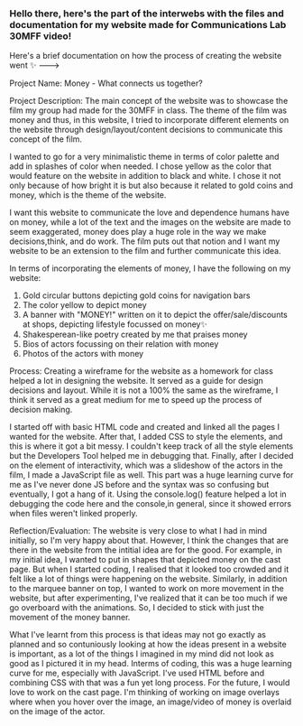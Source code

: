 ### Hello there, here's the part of the interwebs with the files and documentation for my website made for Communications Lab 30MFF video! 

Here's a brief documentation on how the process of creating the website went ✨ --->

Project Name: Money - What connects us together?

Project Description: The main concept of the website was to showcase the film my group had made for the 30MFF in class. The theme of the film was money and thus, in
this website, I tried to incorporate different elements on the website through design/layout/content decisions to communicate this concept of the film. 

I wanted to go for a very minimalistic theme in terms of color palette and add in splashes of color when needed. I chose yellow as the color that would feature on the website
 in addition to black and white. I chose it not only because of how bright it is but also because it related to gold coins and money, which is the theme of the website.
 
I want this website to communicate the love and dependence humans have on money, while a lot of the text and the images on the website are made to seem exaggerated, money does play a huge role in
 the way we make decisions,think, and do work. The film puts out that notion and I want my website to be an extension to the film and further communicate this idea.
 
In terms of incorporating the elements of money, I have the following on my website:
1. Gold circular buttons depicting gold coins for navigation bars
2. The color yellow to depict money
3. A banner with "MONEY!" written on it to depict the offer/sale/discounts at shops, depicting lifestyle focussed on money✨
4. Shakesperean-like poetry created by me that praises money
5. Bios of actors focussing on their relation with money
6. Photos of the actors with money

Process: Creating a wireframe for the website as a homework for class helped a lot in designing the website. It served as a guide for design decisions and layout. While it is not a 100% 
the same as the wireframe, I think it served as a great medium for me to speed up the process of decision making.

I started off with basic HTML code and created and linked all the pages I wanted for the website. After that, I added CSS to style the elements, and this is where it got a bit messy.
I couldn't keep track of all the style elements but the Developers Tool helped me in debugging that. Finally, after I decided on the element of interactivity, which was a slideshow of the actors 
in the film, I made a JavaScript file as well. This part was a huge learning curve for me as I've never done JS before and the syntax was so confusing but eventually, I got a hang of it. Using the 
console.log() feature helped a lot in debugging the code here and the console,in general, since it showed errors when files weren't linked properly. 

Reflection/Evaluation: The website is very close to what I had in mind initially, so I'm very happy about that. However, I think the changes that are there in the website from the intitial idea are for the good. For example, in my initial idea, I wanted to put in shapes that depicted money on the cast page.
But when I started coding, I realised that it looked too crowded and it felt like a lot of things were happening on the website. Similarly, in addition to the marquee banner on top, I wanted to work on more
movement in the website, but after experimenting, I've realized that it can be too much if we go overboard with the animations. So, I decided to stick with just the movement of the money banner. 

What I've learnt from this process is that ideas may not go exactly as planned and so contuniously looking at how the ideas present in a website  is important, as a lot of the things I imagined in my mind did not look as good as 
I pictured it in my head. Interms of coding, this was a huge learning curve for me, especially with JavaScript. I've used HTML before and combining CSS with that was a fun yet long process. For the future, I would love to work on the cast page. I'm thinking of working on image overlays where when you hover over the image, an image/video of money is overlaid on the image of the actor. 



